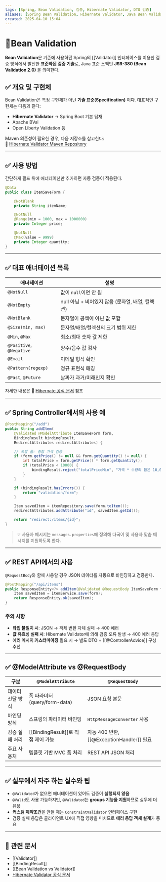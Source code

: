 ```yaml
---
tags: [Spring, Bean Validation, 검증, Hibernate Validator, DTO 검증]
aliases: [Spring Bean Validation, Hibernate Validator, Java Bean Validation]
created: 2025-04-10 15:04
---
```


# 📘Bean Validation

**Bean Validation**은 기존에 사용하던 Spring의 [[Validator]] 인터페이스를 이용한 검증 방식에서 발전한 **표준화된 검증 기술**로, Java 표준 스펙인 **JSR-380 (Bean Validation 2.0)** 을 의미한다.

## ✅ 개요 및 구현체

Bean Validation은 특정 구현체가 아닌 **기술 표준(Specification)** 이다. 대표적인 구현체는 다음과 같다:

- **Hibernate Validator** → Spring Boot 기본 탑재
- Apache BVal
- Open Liberty Validation 등

Maven 의존성이 필요한 경우, 다음 저장소를 참고한다:  
🔗 [Hibernate Validator Maven Repository](https://mvnrepository.com/artifact/org.hibernate/hibernate-validator)

---

## ✅ 사용 방법

간단하게 필드 위에 애너테이션만 추가하면 자동 검증이 적용된다.

```java
@Data
public class ItemSaveForm {

    @NotBlank
    private String itemName;

    @NotNull
    @Range(min = 1000, max = 1000000)
    private Integer price;

    @NotNull
    @Max(value = 9999)
    private Integer quantity;
}
```

---

## ✅ 대표 애너테이션 목록

| 애너테이션 | 설명 |
|------------|------|
| `@NotNull` | 값이 `null`이면 안 됨 |
| `@NotEmpty` | null 아님 + 비어있지 않음 (문자열, 배열, 컬렉션) |
| `@NotBlank` | 문자열이 공백이 아닌 값 포함 |
| `@Size(min, max)` | 문자열/배열/컬렉션의 크기 범위 제한 |
| `@Min`, `@Max` | 최소/최대 숫자 값 제한 |
| `@Positive`, `@Negative` | 양수/음수 값 검사 |
| `@Email` | 이메일 형식 확인 |
| `@Pattern(regexp)` | 정규 표현식 매칭 |
| `@Past`, `@Future` | 날짜가 과거/미래인지 확인 |

자세한 내용은 🔗 [Hibernate 공식 문서](https://docs.jboss.org/hibernate/validator/6.2/reference/en-US/html_single/#validator-defineconstraints-spec) 참조

---

## ✅ Spring Controller에서의 사용 예

```java
@PostMapping("/add")
public String addItem(
    @Validated @ModelAttribute ItemSaveForm form,
    BindingResult bindingResult,
    RedirectAttributes redirectAttributes) {

    // 복합 룰: 총합 가격 검증
    if (form.getPrice() != null && form.getQuantity() != null) {
        int totalPrice = form.getPrice() * form.getQuantity();
        if (totalPrice < 10000) {
            bindingResult.reject("totalPriceMin", "가격 * 수량의 합은 10,000 이상이어야 합니다.");
        }
    }

    if (bindingResult.hasErrors()) {
        return "validation/form";
    }

    Item savedItem = itemRepository.save(form.toItem());
    redirectAttributes.addAttribute("id", savedItem.getId());

    return "redirect:/items/{id}";
}
```

> 💡 사용자 메시지는 `messages.properties`에 정의해 다국어 및 사용자 맞춤 메시지를 지원하도록 한다.

---

## ✅ REST API에서의 사용

`@RequestBody`와 함께 사용할 경우 JSON 데이터를 자동으로 바인딩하고 검증한다.

```java
@PostMapping("/api/items")
public ResponseEntity<?> addItem(@Validated @RequestBody ItemSaveForm form) {
    Item savedItem = itemService.save(form);
    return ResponseEntity.ok(savedItem);
}
```

### 주의 사항

- **타입 불일치 시**: JSON → 객체 변환 자체 실패 → 400 에러
- **값 유효성 실패 시**: Hibernate Validator에 의해 검증 오류 발생 → 400 에러 응답
- **에러 메시지 커스터마이징** 필요 시 → 별도 DTO + [[@ControllerAdvice]] 구성 추천

---

## ✅ @ModelAttribute vs @RequestBody

| 구분              | `@ModelAttribute`                           | `@RequestBody`                               |
|-------------------|---------------------------------------------|-----------------------------------------------|
| 데이터 전달 방식  | 폼 파라미터 (query/form-data)                | JSON 요청 본문                                |
| 바인딩 방식       | 스프링의 파라미터 바인딩                    | `HttpMessageConverter` 사용                   |
| 검증 실패 처리    | [[BindingResult]]로 직접 제어 가능           | 자동 400 반환, [[@ExceptionHandler]] 필요     |
| 주요 사용처       | 템플릿 기반 MVC 폼 처리                      | REST API JSON 처리                            |

---

## ✅ 실무에서 자주 하는 실수와 팁

- `@Validated`가 없으면 애너테이션이 있어도 검증이 **실행되지 않음**
- `@Valid`도 사용 가능하지만, `@Validated`는 **groups 기능을 지원**하므로 실무에 더 유용
- **커스텀 제약조건**을 만들 때는 `ConstraintValidator` 인터페이스 구현
- 검증 실패 응답은 클라이언트 UX에 직접 영향을 미치므로 **에러 응답 객체 설계**가 중요

---

## 🔗 관련 문서

- [[Validator]]
- [[BindingResult]]
- [[Bean Validation vs Validator]]
- [Hibernate Validator 공식 문서](https://hibernate.org/validator/)
